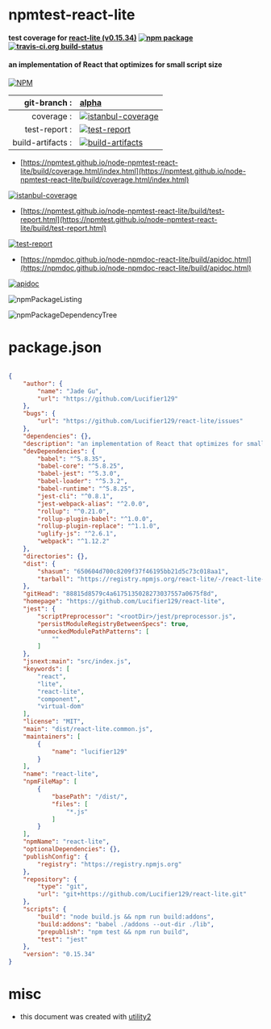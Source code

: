# npmtest-react-lite

#### test coverage for  [react-lite (v0.15.34)](https://github.com/Lucifier129/react-lite)  [![npm package](https://img.shields.io/npm/v/npmtest-react-lite.svg?style=flat-square)](https://www.npmjs.org/package/npmtest-react-lite) [![travis-ci.org build-status](https://api.travis-ci.org/npmtest/node-npmtest-react-lite.svg)](https://travis-ci.org/npmtest/node-npmtest-react-lite)

#### an implementation of React that optimizes for small script size

[![NPM](https://nodei.co/npm/react-lite.png?downloads=true&downloadRank=true&stars=true)](https://www.npmjs.com/package/react-lite)

| git-branch : | [alpha](https://github.com/npmtest/node-npmtest-react-lite/tree/alpha)|
|--:|:--|
| coverage : | [![istanbul-coverage](https://npmtest.github.io/node-npmtest-react-lite/build/coverage.badge.svg)](https://npmtest.github.io/node-npmtest-react-lite/build/coverage.html/index.html)|
| test-report : | [![test-report](https://npmtest.github.io/node-npmtest-react-lite/build/test-report.badge.svg)](https://npmtest.github.io/node-npmtest-react-lite/build/test-report.html)|
| build-artifacts : | [![build-artifacts](https://npmtest.github.io/node-npmtest-react-lite/glyphicons_144_folder_open.png)](https://github.com/npmtest/node-npmtest-react-lite/tree/gh-pages/build)|

- [https://npmtest.github.io/node-npmtest-react-lite/build/coverage.html/index.html](https://npmtest.github.io/node-npmtest-react-lite/build/coverage.html/index.html)

[![istanbul-coverage](https://npmtest.github.io/node-npmtest-react-lite/build/screenCapture.buildCi.browser.%252Ftmp%252Fbuild%252Fcoverage.lib.html.png)](https://npmtest.github.io/node-npmtest-react-lite/build/coverage.html/index.html)

- [https://npmtest.github.io/node-npmtest-react-lite/build/test-report.html](https://npmtest.github.io/node-npmtest-react-lite/build/test-report.html)

[![test-report](https://npmtest.github.io/node-npmtest-react-lite/build/screenCapture.buildCi.browser.%252Ftmp%252Fbuild%252Ftest-report.html.png)](https://npmtest.github.io/node-npmtest-react-lite/build/test-report.html)

- [https://npmdoc.github.io/node-npmdoc-react-lite/build/apidoc.html](https://npmdoc.github.io/node-npmdoc-react-lite/build/apidoc.html)

[![apidoc](https://npmdoc.github.io/node-npmdoc-react-lite/build/screenCapture.buildCi.browser.%252Ftmp%252Fbuild%252Fapidoc.html.png)](https://npmdoc.github.io/node-npmdoc-react-lite/build/apidoc.html)

![npmPackageListing](https://npmtest.github.io/node-npmtest-react-lite/build/screenCapture.npmPackageListing.svg)

![npmPackageDependencyTree](https://npmtest.github.io/node-npmtest-react-lite/build/screenCapture.npmPackageDependencyTree.svg)



# package.json

```json

{
    "author": {
        "name": "Jade Gu",
        "url": "https://github.com/Lucifier129"
    },
    "bugs": {
        "url": "https://github.com/Lucifier129/react-lite/issues"
    },
    "dependencies": {},
    "description": "an implementation of React that optimizes for small script size",
    "devDependencies": {
        "babel": "^5.8.35",
        "babel-core": "^5.8.25",
        "babel-jest": "^5.3.0",
        "babel-loader": "^5.3.2",
        "babel-runtime": "^5.8.25",
        "jest-cli": "^0.8.1",
        "jest-webpack-alias": "^2.0.0",
        "rollup": "^0.21.0",
        "rollup-plugin-babel": "^1.0.0",
        "rollup-plugin-replace": "^1.1.0",
        "uglify-js": "^2.6.1",
        "webpack": "^1.12.2"
    },
    "directories": {},
    "dist": {
        "shasum": "650604d700c8209f37f46195bb21d5c73c018aa1",
        "tarball": "https://registry.npmjs.org/react-lite/-/react-lite-0.15.34.tgz"
    },
    "gitHead": "88815d8579c4a6175135028273037557a0675f8d",
    "homepage": "https://github.com/Lucifier129/react-lite",
    "jest": {
        "scriptPreprocessor": "<rootDir>/jest/preprocessor.js",
        "persistModuleRegistryBetweenSpecs": true,
        "unmockedModulePathPatterns": [
            ""
        ]
    },
    "jsnext:main": "src/index.js",
    "keywords": [
        "react",
        "lite",
        "react-lite",
        "component",
        "virtual-dom"
    ],
    "license": "MIT",
    "main": "dist/react-lite.common.js",
    "maintainers": [
        {
            "name": "lucifier129"
        }
    ],
    "name": "react-lite",
    "npmFileMap": [
        {
            "basePath": "/dist/",
            "files": [
                "*.js"
            ]
        }
    ],
    "npmName": "react-lite",
    "optionalDependencies": {},
    "publishConfig": {
        "registry": "https://registry.npmjs.org"
    },
    "repository": {
        "type": "git",
        "url": "git+https://github.com/Lucifier129/react-lite.git"
    },
    "scripts": {
        "build": "node build.js && npm run build:addons",
        "build:addons": "babel ./addons --out-dir ./lib",
        "prepublish": "npm test && npm run build",
        "test": "jest"
    },
    "version": "0.15.34"
}
```



# misc
- this document was created with [utility2](https://github.com/kaizhu256/node-utility2)
